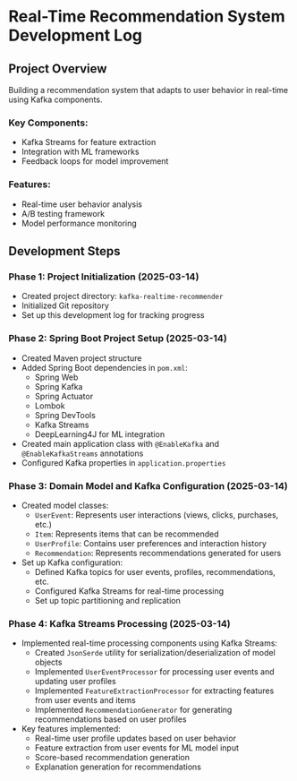 # Real-Time Recommendation System Development Log

## Project Overview
Building a recommendation system that adapts to user behavior in real-time using Kafka components.

### Key Components:
- Kafka Streams for feature extraction
- Integration with ML frameworks
- Feedback loops for model improvement

### Features:
- Real-time user behavior analysis
- A/B testing framework
- Model performance monitoring

## Development Steps

### Phase 1: Project Initialization (2025-03-14)
- Created project directory: `kafka-realtime-recommender`
- Initialized Git repository
- Set up this development log for tracking progress

### Phase 2: Spring Boot Project Setup (2025-03-14)
- Created Maven project structure
- Added Spring Boot dependencies in `pom.xml`:
  - Spring Web
  - Spring Kafka
  - Spring Actuator
  - Lombok
  - Spring DevTools
  - Kafka Streams
  - DeepLearning4J for ML integration
- Created main application class with `@EnableKafka` and `@EnableKafkaStreams` annotations
- Configured Kafka properties in `application.properties`

### Phase 3: Domain Model and Kafka Configuration (2025-03-14)
- Created model classes:
  - `UserEvent`: Represents user interactions (views, clicks, purchases, etc.)
  - `Item`: Represents items that can be recommended
  - `UserProfile`: Contains user preferences and interaction history
  - `Recommendation`: Represents recommendations generated for users
- Set up Kafka configuration:
  - Defined Kafka topics for user events, profiles, recommendations, etc.
  - Configured Kafka Streams for real-time processing
  - Set up topic partitioning and replication

### Phase 4: Kafka Streams Processing (2025-03-14)
- Implemented real-time processing components using Kafka Streams:
  - Created `JsonSerde` utility for serialization/deserialization of model objects
  - Implemented `UserEventProcessor` for processing user events and updating user profiles
  - Implemented `FeatureExtractionProcessor` for extracting features from user events and items
  - Implemented `RecommendationGenerator` for generating recommendations based on user profiles
- Key features implemented:
  - Real-time user profile updates based on user behavior
  - Feature extraction from user events for ML model input
  - Score-based recommendation generation
  - Explanation generation for recommendations
